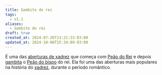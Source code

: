 ```yaml
---
title: Gambito do rei
tags:
  - v1.1
aliases:
  - Gambito do rei
draft: true
created_at: 2024-07-26T13:21:33-03:00
updated_at: 2024-10-08T15:34:09-03:00
---
```


É uma das [aberturas de xadrez](Xadrez_Aberturas.md) que começa com [Peão do Rei](Xadrez_Peao_do_Rei.md) e depois [gambita](Xadrez_Gambito%201.md) o [Peão do bispo](Xadrez_Peao_do_bispo.md) do rei. Ela foi uma das aberturas mais populares na história do [xadrez](../../08/06/Xadrez.md), durante o período romântico.